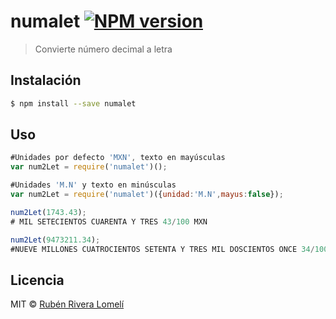 # numalet [![NPM version][npm-image]][npm-url]
> Convierte número decimal a letra


## Instalación

```sh
$ npm install --save numalet
```


## Uso

```js
#Unidades por defecto 'MXN', texto en mayúsculas
var num2Let = require('numalet')();

#Unidades 'M.N' y texto en minúsculas
var num2Let = require('numalet')({unidad:'M.N',mayus:false});

num2Let(1743.43);
# MIL SETECIENTOS CUARENTA Y TRES 43/100 MXN

num2Let(9473211.34);
#NUEVE MILLONES CUATROCIENTOS SETENTA Y TRES MIL DOSCIENTOS ONCE 34/100 MXN
```

## Licencia

MIT © [Rubén Rivera Lomelí]()


[npm-image]: https://badge.fury.io/js/numalet.svg
[npm-url]: https://npmjs.org/package/numalet
